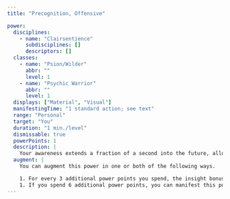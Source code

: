 ```yaml
---
title: "Precognition, Offensive"

power:
  disciplines:
    - name: "Clairsentience"
      subdisciplines: []
      descriptors: []
  classes:
    - name: "Psion/Wilder"
      abbr: ""
      level: 1
    - name: "Psychic Warrior"
      abbr: ""
      level: 1
  displays: ["Material", "Visual"]
  manifestingTime: "1 standard action; see text"
  range: "Personal"
  target: "You"
  duration: "1 min./level"
  dismissable: true
  powerPoints: 1
  description: |
    Your awareness extends a fraction of a second into the future, allowing you to better land blows against your opponent. You gain a +1 insight bonus on your attack rolls.
  augment: |
    You can augment this power in one or both of the following ways.

    1. For every 3 additional power points you spend, the insight bonus gained on your attack rolls increases by 1.
    1. If you spend 6 additional power points, you can manifest this power as a swift action
---
```


